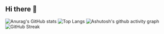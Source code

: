 ## Hi there 👋

<!--
**Oct31-Dec25/Oct31-Dec25** is a ✨ _special_ ✨ repository because its `README.md` (this file) appears on your GitHub profile.

Here are some ideas to get you started:

- 🔭 I’m currently working on ...
- 🌱 I’m currently learning ...
- 👯 I’m looking to collaborate on ...
- 🤔 I’m looking for help with ...
- 💬 Ask me about ...
- 📫 How to reach me: ...
- 😄 Pronouns: ...
- ⚡ Fun fact: ...
-->
![Anurag's GitHub stats](https://github-readme-stats.vercel.app/api?username=Oct31-Dec25)
![Top Langs](https://github-readme-stats.vercel.app/api/top-langs/?username=Oct31-Dec25)
![Ashutosh's github activity graph](https://github-readme-activity-graph.vercel.app/graph?username=Oct31-Dec25)
![GitHub Streak](https://streak-stats.demolab.com/?user=Oct31-Dec25)
